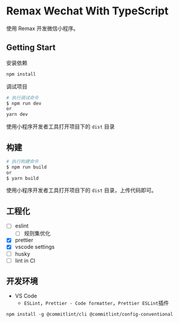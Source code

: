 # Remax Wechat With TypeScript

使用 Remax 开发微信小程序。

## Getting Start

安装依赖

```bash
npm install
```

调试项目

```bash
# 执行调试命令
$ npm run dev
or
yarn dev
```

使用小程序开发者工具打开项目下的 `dist` 目录

## 构建

```bash
# 执行构建命令
$ npm run build
or
$ yarn build
```

使用小程序开发者工具打开项目下的 `dist` 目录，上传代码即可。

## 工程化

- [ ] eslint
  - [ ] 规则集优化
- [x] prettier
- [x] vscode settings
- [ ] husky
- [ ] lint in CI

## 开发环境

- VS Code
  - `ESLint`，`Prettier - Code formatter`，`Prettier ESLint`插件

```
npm install -g @commitlint/cli @commitlint/config-conventional
```
